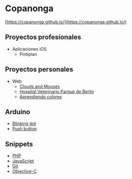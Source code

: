 # Copanonga

[https://copanonga.github.io/](https://copanonga.github.io/)

## Proyectos profesionales

* Aplicaciones iOS
  * Pintiplan

## Proyectos personales

* Web
  * [Clouds and Mouses](https://copanonga.github.io/CloudsAndMouses/)
  * [Hospital Veterinario Parque de Berlín](https://copanonga.github.io/HospitalVeterinarioParqueDeBerlin/)
  * [Aprendiendo colores](https://copanonga.github.io/AprendiendoColores/)

## Arduino

* [Blinking led](https://github.com/copanonga/BlinkingLed)
* [Push button](https://github.com/copanonga/PushButton)

## Snippets

* [PHP](https://github.com/copanonga/PHP/blob/master/README.md)
* [JavaScript](https://github.com/copanonga/JavaScript/blob/master/README.md)
* [Git](https://github.com/copanonga/git/blob/master/README.md)
* [Objective-C](https://github.com/copanonga/Objective-C)

